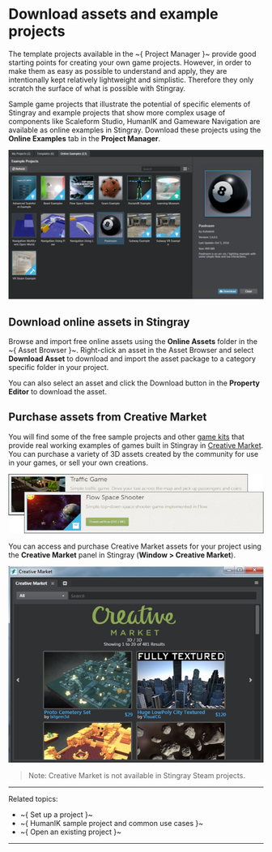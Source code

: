 # Download assets and example projects

The template projects available in the ~{ Project Manager }~ provide good starting points for creating your own game projects. However, in order to make them as easy as possible to understand and apply, they are intentionally kept relatively lightweight and simplistic. Therefore they only scratch the surface of what is possible with Stingray.

Sample game projects that illustrate the potential of specific elements of Stingray and example projects that show more complex usage of components like Scaleform Studio, HumanIK and Gameware Navigation are available as online examples in Stingray. Download these projects using the **Online Examples** tab in the **Project Manager**.

![](../images/online_examples.png)

## Download online assets in Stingray

Browse and import free online assets using the **Online Assets** folder in the ~{ Asset Browser }~. Right-click an asset in the Asset Browser and select **Download Asset** to download and import the asset package to a category specific folder in your project.

You can also select an asset and click the Download button in the **Property Editor** to download the asset.

## Purchase assets from Creative Market

You will find some of the free sample projects and other [game kits](https://creativemarket.com/apps/stingray/gamekits) that provide real working examples of games built in Stingray in [Creative Market](http://www.autodesk.com/stingray-creativemarket-samples). You can purchase a variety of 3D assets created by the community for use in your games, or sell your own creations.

[ ![Stingray game kits](../images/cm_game_kits.png) ](https://creativemarket.com/apps/stingray/gamekits)

You can access and purchase Creative Market assets for your project using the **Creative Market** panel in Stingray (**Window > Creative Market**).

![](../images/cm_windowpanel.png)

>Note: Creative Market is not available in Stingray Steam projects.

---
Related topics:
-	~{ Set up a project }~
-	~{ HumanIK sample project and common use cases }~
-	~{ Open an existing project }~
---
